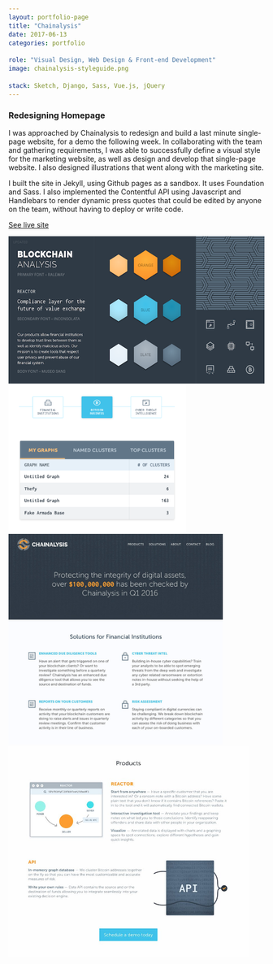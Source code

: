 ```yaml
---
layout: portfolio-page
title: "Chainalysis"
date: 2017-06-13
categories: portfolio

role: "Visual Design, Web Design & Front-end Development"
image: chainalysis-styleguide.png

stack: Sketch, Django, Sass, Vue.js, jQuery
---
```



### Redesigning Homepage

I was approached by Chainalysis to redesign and build a last minute single-page website, for a demo the following week. In collaborating with the team and gathering requirements, I was able to successfully define a visual style for the marketing website, as well as design and develop that single-page website. I also designed illustrations that went along with the marketing site.

I built the site in Jekyll, using Github pages as a sandbox. It uses Foundation and Sass. I also implemented the Contentful API using Javascript and Handlebars to render dynamic press quotes that could be edited by anyone on the team, without having to deploy or write code.

<a href="http://chainalysis.com" class="nd-portfolio__btn" target="_blank">See live site <i class="fa fa-external-link"></i></a>

<div class="nd-portfolio__images">
	<img src="/assets/images/folio/chainalysis-styleguide.png" height="290px" />
	<img src="/assets/images/folio/chainalysis-unused.png" height="290px" />
</div>
<div class="nd-portfolio__images">
	<img src="/assets/images/folio/homepage-draft.jpg" height="415px" />
	<img src="/assets/images/folio/chainalysis-home-products.jpg" height="415px" />
</div>
